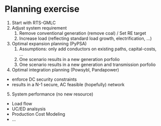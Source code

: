 # Planning exercise

1. Start with RTS-GMLC
2. Adjust system requirement
   1. Remove conventional generation (remove coal) / Set RE target
   2. Increase load (reflecting standard load growth, electrification, ...)
3. Optimal expansion planning (PyPSA) 
   1. Assumptions: only add conductors on existing paths, capital-costs, ...  
   2. One scenario results in a new generation porfolio 
   3. One scenario results in a new generation and transmission porfolio
4. Optimal integration planning (Powsybl, Pandapower)
  - enforce DC security constraints
  - results in a N-1 secure, AC feasible (hopefully) network
5. System performance (no new resource)
  - Load flow
  - UC/ED analsysis
  - Production Cost Modeling
  - ...
